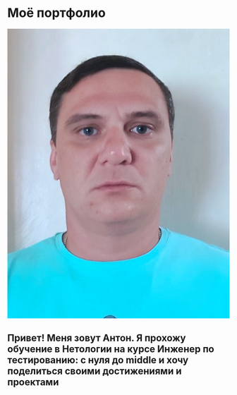 # Моё портфолио

![Мое фото](image.jpg)

## Привет! Меня зовут Антон. Я прохожу обучение в Нетологии на курсе Инженер по тестированию: с нуля до middle и хочу поделиться своими достижениями и проектами